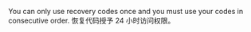 You can only use recovery codes once and you must use your codes in consecutive order. 恢复代码授予 24 小时访问权限。
